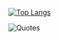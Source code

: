 [![Top Langs](https://github-readme-stats.vercel.app/api/top-langs/?username=N1ckName192&layout=compact&theme=vision-friendly-dark)](https://github.com/anuraghazra/github-readme-stats)


![Quotes](https://quotes-github-readme.vercel.app/api?type=horizontal&theme=dark)
